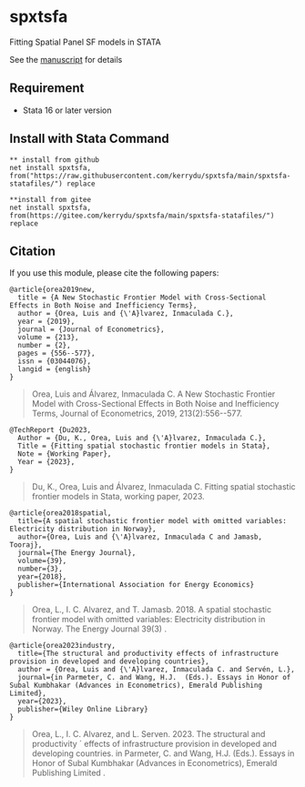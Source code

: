 # spxtsfa
Fitting Spatial Panel SF models in STATA

See the [manuscript](https://github.com/kerrydu/spxtsfa/blob/main/manuscript.pdf) for details

## Requirement
 * Stata 16 or later version



## Install with Stata Command

 ```
 ** install from github
 net install spxtsfa, from("https://raw.githubusercontent.com/kerrydu/spxtsfa/main/spxtsfa-statafiles/") replace
 
 **install from gitee
 net install spxtsfa, from(https://gitee.com/kerrydu/spxtsfa/main/spxtsfa-statafiles/") replace
 ```



##  Citation

If you use this module, please cite the following papers:

```
@article{orea2019new,
  title = {A New Stochastic Frontier Model with Cross-Sectional Effects in Both Noise and Inefficiency Terms},
  author = {Orea, Luis and {\'A}lvarez, Inmaculada C.},
  year = {2019},
  journal = {Journal of Econometrics},
  volume = {213},
  number = {2},
  pages = {556--577},
  issn = {03044076},
  langid = {english}
}
```

> Orea, Luis and Álvarez, Inmaculada C. A New Stochastic Frontier Model with Cross-Sectional Effects in Both Noise and Inefficiency Terms, Journal of Econometrics, 2019, 213(2):556--577.

```
@TechReport {Du2023,
  Author = {Du, K., Orea, Luis and {\'A}lvarez, Inmaculada C.},
  Title = {Fitting spatial stochastic frontier models in Stata},
  Note = {Working Paper},
  Year = {2023},
}
```

> Du, K., Orea, Luis and Álvarez, Inmaculada C. Fitting spatial stochastic frontier models in Stata, working paper, 2023.



```
@article{orea2018spatial,
  title={A spatial stochastic frontier model with omitted variables: Electricity distribution in Norway},
  author={Orea, Luis and {\'A}lvarez, Inmaculada C and Jamasb, Tooraj},
  journal={The Energy Journal},
  volume={39},
  number={3},
  year={2018},
  publisher={International Association for Energy Economics}
}  
```

> Orea, L., I. C.  Alvarez, and T. Jamasb. 2018. A spatial stochastic frontier  model with omitted variables: Electricity distribution in Norway. The Energy Journal 39(3) .

 

```
@article{orea2023industry,
  title={The structural and productivity effects of infrastructure provision in developed and developing countries},
  author = {Orea, Luis and {\'A}lvarez, Inmaculada C. and Servén, L.},
  journal={in Parmeter, C. and Wang, H.J.  (Eds.). Essays in Honor of Subal Kumbhakar (Advances in Econometrics), Emerald Publishing Limited},
  year={2023},
  publisher={Wiley Online Library}
}
```

> Orea, L., I. C. Alvarez, and L. Serven. 2023. The structural and productivity ´ effects of infrastructure provision in developed and developing countries. in Parmeter, C. and Wang, H.J. (Eds.). Essays in Honor of Subal Kumbhakar (Advances in Econometrics), Emerald Publishing Limited .  
